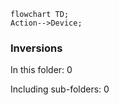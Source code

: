 <!---
Generated by https://github.com/polina-c/layerlens
Dependencies that create loops (inversions) are marked with `!`.
-->

```mermaid
flowchart TD;
Action-->Device;
```

### Inversions
In this folder: 0

Including sub-folders: 0

